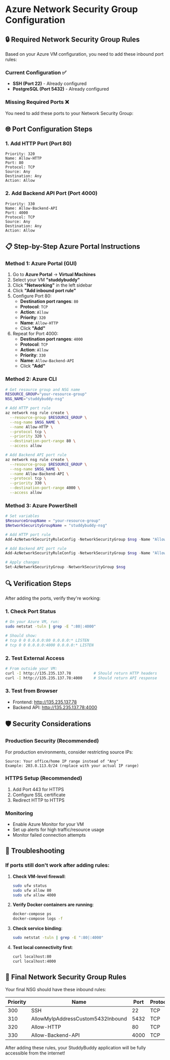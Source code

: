 # Azure Network Security Group Configuration

## 🔒 Required Network Security Group Rules

Based on your Azure VM configuration, you need to add these inbound port rules:

### Current Configuration ✅
- **SSH (Port 22)** - Already configured
- **PostgreSQL (Port 5432)** - Already configured

### Missing Required Ports ❌
You need to add these ports to your Network Security Group:

## 🌐 Port Configuration Steps

### 1. Add HTTP Port (Port 80)
```
Priority: 320
Name: Allow-HTTP
Port: 80
Protocol: TCP
Source: Any
Destination: Any
Action: Allow
```

### 2. Add Backend API Port (Port 4000)
```
Priority: 330
Name: Allow-Backend-API
Port: 4000
Protocol: TCP
Source: Any
Destination: Any
Action: Allow
```

## 📋 Step-by-Step Azure Portal Instructions

### Method 1: Azure Portal (GUI)
1. Go to **Azure Portal** → **Virtual Machines**
2. Select your VM **"studdybuddy"**
3. Click **"Networking"** in the left sidebar
4. Click **"Add inbound port rule"**
5. Configure Port 80:
   - **Destination port ranges**: `80`
   - **Protocol**: `TCP`
   - **Action**: `Allow`
   - **Priority**: `320`
   - **Name**: `Allow-HTTP`
   - Click **"Add"**
6. Repeat for Port 4000:
   - **Destination port ranges**: `4000`
   - **Protocol**: `TCP`
   - **Action**: `Allow`
   - **Priority**: `330`
   - **Name**: `Allow-Backend-API`
   - Click **"Add"**

### Method 2: Azure CLI
```bash
# Get resource group and NSG name
RESOURCE_GROUP="your-resource-group"
NSG_NAME="studdybuddy-nsg"

# Add HTTP port rule
az network nsg rule create \
  --resource-group $RESOURCE_GROUP \
  --nsg-name $NSG_NAME \
  --name Allow-HTTP \
  --protocol tcp \
  --priority 320 \
  --destination-port-range 80 \
  --access allow

# Add Backend API port rule
az network nsg rule create \
  --resource-group $RESOURCE_GROUP \
  --nsg-name $NSG_NAME \
  --name Allow-Backend-API \
  --protocol tcp \
  --priority 330 \
  --destination-port-range 4000 \
  --access allow
```

### Method 3: Azure PowerShell
```powershell
# Set variables
$ResourceGroupName = "your-resource-group"
$NetworkSecurityGroupName = "studdybuddy-nsg"

# Add HTTP port rule
Add-AzNetworkSecurityRuleConfig -NetworkSecurityGroup $nsg -Name "Allow-HTTP" -Access Allow -Protocol Tcp -Direction Inbound -Priority 320 -SourceAddressPrefix * -SourcePortRange * -DestinationAddressPrefix * -DestinationPortRange 80

# Add Backend API port rule
Add-AzNetworkSecurityRuleConfig -NetworkSecurityGroup $nsg -Name "Allow-Backend-API" -Access Allow -Protocol Tcp -Direction Inbound -Priority 330 -SourceAddressPrefix * -SourcePortRange * -DestinationAddressPrefix * -DestinationPortRange 4000

# Apply changes
Set-AzNetworkSecurityGroup -NetworkSecurityGroup $nsg
```

## 🔍 Verification Steps

After adding the ports, verify they're working:

### 1. Check Port Status
```bash
# On your Azure VM, run:
sudo netstat -tuln | grep -E ":80|:4000"

# Should show:
# tcp 0 0 0.0.0.0:80 0.0.0.0:* LISTEN
# tcp 0 0 0.0.0.0:4000 0.0.0.0:* LISTEN
```

### 2. Test External Access
```bash
# From outside your VM:
curl -I http://135.235.137.78          # Should return HTTP headers
curl -I http://135.235.137.78:4000     # Should return API response
```

### 3. Test from Browser
- Frontend: http://135.235.137.78
- Backend API: http://135.235.137.78:4000

## 🛡️ Security Considerations

### Production Security (Recommended)
For production environments, consider restricting source IPs:

```
Source: Your office/home IP range instead of "Any"
Example: 203.0.113.0/24 (replace with your actual IP range)
```

### HTTPS Setup (Recommended)
1. Add Port 443 for HTTPS
2. Configure SSL certificate
3. Redirect HTTP to HTTPS

### Monitoring
- Enable Azure Monitor for your VM
- Set up alerts for high traffic/resource usage
- Monitor failed connection attempts

## 🔧 Troubleshooting

### If ports still don't work after adding rules:
1. **Check VM-level firewall**:
   ```bash
   sudo ufw status
   sudo ufw allow 80
   sudo ufw allow 4000
   ```

2. **Verify Docker containers are running**:
   ```bash
   docker-compose ps
   docker-compose logs -f
   ```

3. **Check service binding**:
   ```bash
   sudo netstat -tuln | grep -E ":80|:4000"
   ```

4. **Test local connectivity first**:
   ```bash
   curl localhost:80
   curl localhost:4000
   ```

## 📱 Final Network Security Group Rules

Your final NSG should have these inbound rules:

| Priority | Name | Port | Protocol | Source | Destination | Action |
|----------|------|------|----------|--------|-------------|--------|
| 300 | SSH | 22 | TCP | Any | Any | Allow |
| 310 | AllowMyIpAddressCustom5432Inbound | 5432 | TCP | Your IP | Any | Allow |
| 320 | Allow-HTTP | 80 | TCP | Any | Any | Allow |
| 330 | Allow-Backend-API | 4000 | TCP | Any | Any | Allow |

After adding these rules, your StuddyBuddy application will be fully accessible from the internet!
